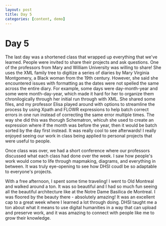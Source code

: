 ```yaml
---
layout: post
title: Day 5
categories: [content, demo]
---
```

# Day 5

The last day was a shortened class that wrapped up everything that we've learned. People were invited to share their projects and ask questions. One of the professors from Mary and William University was willing to share! She uses the XML family tree to digitize a series of diaries by Mary Virginia Montgomery, a Black woman from the 19th century. However, she said she encountered issues with formatting as the dates were not spelled the same across the entire diary. For example, some days were day-month-year and some were month-day-year, which made it hard for her to organize them chronilogically through her initial run through with XML.
She shared some files, and my professor Elisa played around with options to streamline the process by using Xpath and FLOWR expressions to help batch correct errors in one run instead of correcting the same error multiple times. The way she did this was thorugh Schematron, whicuh she used to create an expression where if the month was before the year, then it would be batch sorted by the day first instead. It was really cool to see afterwards! I really enjoyed seeing our work in class being applied to personal projects that were useful to people. 

Once class was over, we had a short conference where our professors discussed what each class had done over the week. I saw how people's work would come to life through mapmaking, diagrams, and everything in between. It was truly eye-opening to see how DHSI coudl be so adaptable to everyone's projects. 

With a free afternoon, I spent some time traveling! I went to Old Montreal and walked around a ton. It was so beautiful and I had so much fun seeing all the beautiful architecture like at the Notre Dame Basilica de Montreal. I was floored by the beauty there - absolutely amazing! It was an excellent cap to a great week where I learned a lot through doing. DHSI taught me a ton about what it means to use digital humanities in a way that can upload and preserve work, and it was amazing to connect with people like me to grow their knowledge. 
